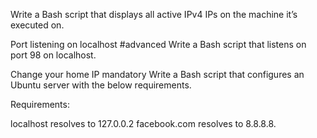 Write a Bash script that displays all active IPv4 IPs on the machine it’s executed on.

Port listening on localhost #advanced Write a Bash script that listens on port 98 on localhost.

Change your home IP mandatory Write a Bash script that configures an Ubuntu server with the below requirements.

Requirements:

localhost resolves to 127.0.0.2 facebook.com resolves to 8.8.8.8. 
